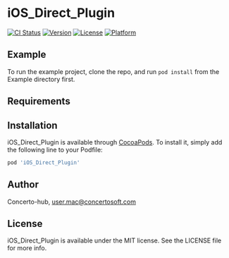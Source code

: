 # iOS_Direct_Plugin

[![CI Status](https://img.shields.io/travis/Concerto-hub/iOS_Direct_Plugin.svg?style=flat)](https://travis-ci.org/Concerto-hub/iOS_Direct_Plugin)
[![Version](https://img.shields.io/cocoapods/v/iOS_Direct_Plugin.svg?style=flat)](https://cocoapods.org/pods/iOS_Direct_Plugin)
[![License](https://img.shields.io/cocoapods/l/iOS_Direct_Plugin.svg?style=flat)](https://cocoapods.org/pods/iOS_Direct_Plugin)
[![Platform](https://img.shields.io/cocoapods/p/iOS_Direct_Plugin.svg?style=flat)](https://cocoapods.org/pods/iOS_Direct_Plugin)

## Example

To run the example project, clone the repo, and run `pod install` from the Example directory first.

## Requirements

## Installation

iOS_Direct_Plugin is available through [CocoaPods](https://cocoapods.org). To install
it, simply add the following line to your Podfile:

```ruby
pod 'iOS_Direct_Plugin'
```

## Author

Concerto-hub, user.mac@concertosoft.com

## License

iOS_Direct_Plugin is available under the MIT license. See the LICENSE file for more info.
